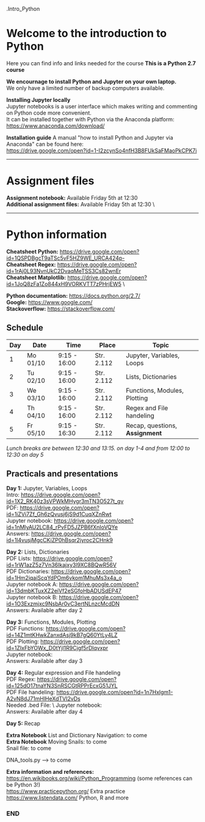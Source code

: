 .Intro_Python

# Welcome to the introduction to Python

Here you can find info and links needed for the course
**This is a Python 2.7 course**

**We encournage to install Python and Jupyter on your own laptop.** \
We only have a limited number of backup computers available.

**Installing Jupyter locally**\
Jupyter notebooks is a user interface which makes writing and commenting on Python code more convenient.\
It can be installed together with Python via the Anaconda platform:\
https://www.anaconda.com/download/

**Installation guide**
A manual "how to install Python and Jupyter via Anaconda" can be found here:\
https://drive.google.com/open?id=1-I2zcynSo4nfH3B8FUkSaFMaoPkCPK7i 


--------------------------------------------------------------------------------------
# Assignment files 

**Assignment notebook:** Available Friday 5th at 12:30 \
**Additional assignment files:** Available Friday 5th at 12:30 \

--------------------------------------------------------------------------------------

# Python information

**Cheatsheet Python:** https://drive.google.com/open?id=1QSPDBgcT9aTSc5vF5HZ9WE_URCA424p- \
**Cheatsheet Regex:** https://drive.google.com/open?id=1rAj0L93NvnUkC2DvaqMeTSS3Cs82wnEr \
**Cheatsheet Matplotlib:** https://drive.google.com/open?id=1JoQ8zFa1Zo844xH9VORKVTT7zPHrjEW5 \

**Python documentation:** https://docs.python.org/2.7/ \
**Google:** https://www.google.com/ \
**Stackoverflow:** https://stackoverflow.com/ 

## Schedule

| Day | Date     | Time          | Place      | Topic                            |
|-----|----------|---------------|------------|----------------------------------|
| 1   | Mo 01/10 |  9:15 - 16:00 | Str. 2.112 | Jupyter, Variables, Loops        |
| 2   | Tu 02/10 |  9:15 - 16:00 | Str. 2.112 | Lists, Dictionaries              |
| 3   | We 03/10 |  9:15 - 16:00 | Str. 2.112 | Functions, Modules, Plotting     |
| 4   | Th 04/10 |  9:15 - 16:00 | Str. 2.112 | Regex and File handeling         |
| 5   | Fr 05/10 |  9:15 - 16:30 | Str. 2.112 | Recap, questions, **Assignment** |


*Lunch breaks are between 12:30 and 13:15. on day 1-4 and from 12:00 to 12:30 on day 5*



## Practicals and presentations ###

**Day 1:** Jupyter, Variables, Loops\
Intro: https://drive.google.com/open?id=1X2_RK40z3sVPWkMHygr3mTN3O527t_gv \
PDF: https://drive.google.com/open?id=1iZVi7Zf_Gh6zQvusj6jS9d1CuqXZnRwt \
Jupyter notebook: https://drive.google.com/open?id=1nMlyAU2LC84_rPvFD5JZPB6fXnIoVQYe \
Answers: https://drive.google.com/open?id=1l4vusjMgcCKiZP0hBsqr2jyroc2CHnk9 

**Day 2:** Lists, Dictionaries \
PDF Lists: https://drive.google.com/open?id=1rW1azZ5z7Vn36Ikajxy3l9XC8BQwR56V \
PDF Dictionaries: https://drive.google.com/open?id=1Hm2iqaiScqYdPOm6vkom1MhuMs3x4a_o \
Jupyter notebook A: https://drive.google.com/open?id=13dmbKTuxXZ2eiVf2eSGfoHbADUSdEP47 \
Jupyter notebook B: https://drive.google.com/open?id=1O3Exzmjxc9NsbAr0vC3ertNLnzcMcdDN \
Answers: Available after day 2

**Day 3:** Functions, Modules, Plotting\
PDF Functions: https://drive.google.com/open?id=14Z1mtKHwkZanxdAsj9kB7gQ60YtLy4LZ \
PDF Plotting: https://drive.google.com/open?id=1ZIxFbYOWx_D0tYjl1R9Cjgf5rDlqvxpr \
Jupyter notebook:  \
Answers: Available after day 3

**Day 4:** Regular expression and File handeling\
PDF Regex: https://drive.google.com/open?id=125dO17tnaYN3SnRSCGtRPPrEcxG51JYL \
PDF File handeling: https://drive.google.com/open?id=1n7Hxlgm1-A2vN8dJ71mHlHeXdTVI2vDs \
Needed .bed File:  \ 
Jupyter notebook:  \
Answers: Available after day 4

**Day 5:** Recap 

**Extra Notebook** List and Dictionary Navigation: to come \
**Extra Notebook** Moving Snails: to come \
      Snail file: to come

  DNA_tools.py -->  to come


**Extra information and references:** \
https://en.wikibooks.org/wiki/Python_Programming (some references can be Python 3!) \
https://www.practicepython.org/ Extra practice \
https://www.listendata.com/ Python, R and more


### END

